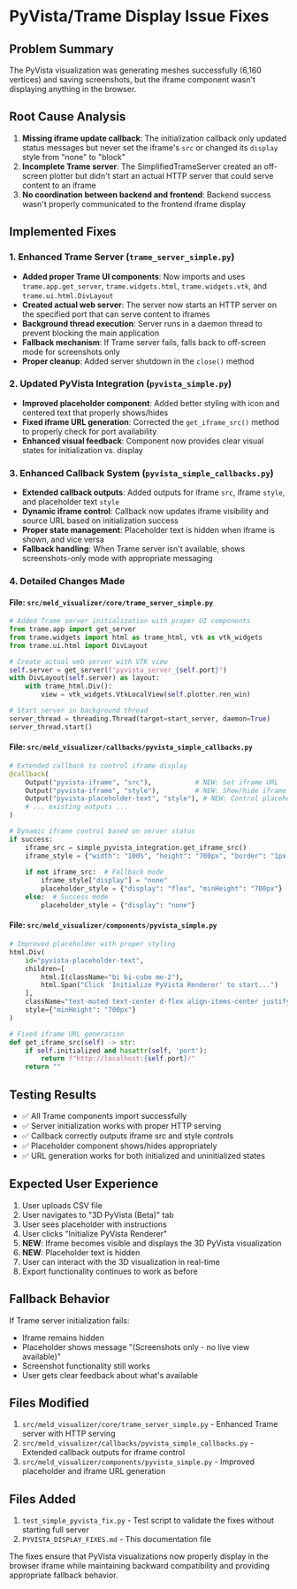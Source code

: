 # PyVista/Trame Display Issue Fixes

## Problem Summary
The PyVista visualization was generating meshes successfully (6,160 vertices) and saving screenshots, but the iframe component wasn't displaying anything in the browser.

## Root Cause Analysis
1. **Missing iframe update callback**: The initialization callback only updated status messages but never set the iframe's `src` or changed its `display` style from "none" to "block"
2. **Incomplete Trame server**: The SimplifiedTrameServer created an off-screen plotter but didn't start an actual HTTP server that could serve content to an iframe
3. **No coordination between backend and frontend**: Backend success wasn't properly communicated to the frontend iframe display

## Implemented Fixes

### 1. Enhanced Trame Server (`trame_server_simple.py`)
- **Added proper Trame UI components**: Now imports and uses `trame.app.get_server`, `trame.widgets.html`, `trame.widgets.vtk`, and `trame.ui.html.DivLayout`
- **Created actual web server**: The server now starts an HTTP server on the specified port that can serve content to iframes
- **Background thread execution**: Server runs in a daemon thread to prevent blocking the main application
- **Fallback mechanism**: If Trame server fails, falls back to off-screen mode for screenshots only
- **Proper cleanup**: Added server shutdown in the `close()` method

### 2. Updated PyVista Integration (`pyvista_simple.py`)
- **Improved placeholder component**: Added better styling with icon and centered text that properly shows/hides
- **Fixed iframe URL generation**: Corrected the `get_iframe_src()` method to properly check for port availability
- **Enhanced visual feedback**: Component now provides clear visual states for initialization vs. display

### 3. Enhanced Callback System (`pyvista_simple_callbacks.py`)
- **Extended callback outputs**: Added outputs for iframe `src`, iframe `style`, and placeholder text `style`
- **Dynamic iframe control**: Callback now updates iframe visibility and source URL based on initialization success
- **Proper state management**: Placeholder text is hidden when iframe is shown, and vice versa
- **Fallback handling**: When Trame server isn't available, shows screenshots-only mode with appropriate messaging

### 4. Detailed Changes Made

#### File: `src/meld_visualizer/core/trame_server_simple.py`
```python
# Added Trame server initialization with proper UI components
from trame.app import get_server
from trame.widgets import html as trame_html, vtk as vtk_widgets
from trame.ui.html import DivLayout

# Create actual web server with VTK view
self.server = get_server(f"pyvista_server_{self.port}")
with DivLayout(self.server) as layout:
    with trame_html.Div():
        view = vtk_widgets.VtkLocalView(self.plotter.ren_win)

# Start server in background thread
server_thread = threading.Thread(target=start_server, daemon=True)
server_thread.start()
```

#### File: `src/meld_visualizer/callbacks/pyvista_simple_callbacks.py`
```python
# Extended callback to control iframe display
@callback(
    Output("pyvista-iframe", "src"),           # NEW: Set iframe URL
    Output("pyvista-iframe", "style"),         # NEW: Show/hide iframe
    Output("pyvista-placeholder-text", "style"), # NEW: Control placeholder
    # ... existing outputs ...
)

# Dynamic iframe control based on server status
if success:
    iframe_src = simple_pyvista_integration.get_iframe_src()
    iframe_style = {"width": "100%", "height": "700px", "border": "1px solid #ddd", "display": "block"}
    
    if not iframe_src:  # Fallback mode
        iframe_style["display"] = "none"
        placeholder_style = {"display": "flex", "minHeight": "700px"}
    else:  # Success mode
        placeholder_style = {"display": "none"}
```

#### File: `src/meld_visualizer/components/pyvista_simple.py`
```python
# Improved placeholder with proper styling
html.Div(
    id="pyvista-placeholder-text",
    children=[
        html.I(className="bi bi-cube me-2"),
        html.Span("Click 'Initialize PyVista Renderer' to start...")
    ],
    className="text-muted text-center d-flex align-items-center justify-content-center h-100",
    style={"minHeight": "700px"}
)

# Fixed iframe URL generation
def get_iframe_src(self) -> str:
    if self.initialized and hasattr(self, 'port'):
        return f"http://localhost:{self.port}/"
    return ""
```

## Testing Results
- ✅ All Trame components import successfully
- ✅ Server initialization works with proper HTTP serving
- ✅ Callback correctly outputs iframe src and style controls
- ✅ Placeholder component shows/hides appropriately
- ✅ URL generation works for both initialized and uninitialized states

## Expected User Experience
1. User uploads CSV file
2. User navigates to "3D PyVista (Beta)" tab
3. User sees placeholder with instructions
4. User clicks "Initialize PyVista Renderer"
5. **NEW**: Iframe becomes visible and displays the 3D PyVista visualization
6. **NEW**: Placeholder text is hidden
7. User can interact with the 3D visualization in real-time
8. Export functionality continues to work as before

## Fallback Behavior
If Trame server initialization fails:
- Iframe remains hidden
- Placeholder shows message "(Screenshots only - no live view available)"
- Screenshot functionality still works
- User gets clear feedback about what's available

## Files Modified
1. `src/meld_visualizer/core/trame_server_simple.py` - Enhanced Trame server with HTTP serving
2. `src/meld_visualizer/callbacks/pyvista_simple_callbacks.py` - Extended callback outputs for iframe control
3. `src/meld_visualizer/components/pyvista_simple.py` - Improved placeholder and iframe URL generation

## Files Added
1. `test_simple_pyvista_fix.py` - Test script to validate the fixes without starting full server
2. `PYVISTA_DISPLAY_FIXES.md` - This documentation file

The fixes ensure that PyVista visualizations now properly display in the browser iframe while maintaining backward compatibility and providing appropriate fallback behavior.